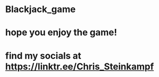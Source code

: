 # Blackjack_game

# hope you enjoy the game! 
# find my socials at https://linktr.ee/Chris_Steinkampf
